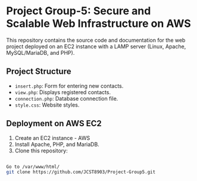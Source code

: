 # Project Group-5: Secure and Scalable Web Infrastructure on AWS

This repository contains the source code and documentation for the web project deployed on an EC2 instance with a LAMP server (Linux, Apache, MySQL/MariaDB, and PHP).

## Project Structure

- `insert.php`: Form for entering new contacts.
- `view.php`: Displays registered contacts.
- `connection.php`: Database connection file.
- `style.css`: Website styles.

## Deployment on AWS EC2

1. Create an EC2 instance - AWS 
2. Install Apache, PHP, and MariaDB.
3. Clone this repository:
```bash

Go to /var/www/html/
git clone https://github.com/JCST8903/Project-Group5.git
